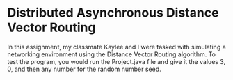 # Distributed Asynchronous Distance Vector Routing
In this assignment, my classmate Kaylee and I were tasked with simulating a networking environment using the Distance Vector Routing algorithm.
To test the program, you would run the Project.java file and give it the values 3, 0, and then any number for the random number seed.
